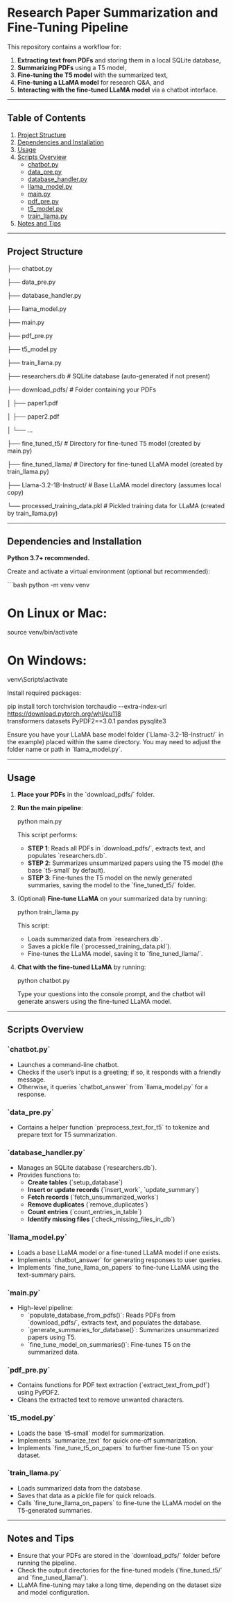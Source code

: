# Research Paper Summarization and Fine-Tuning Pipeline

This repository contains a workflow for:
1. **Extracting text from PDFs** and storing them in a local SQLite database,
2. **Summarizing PDFs** using a T5 model,
3. **Fine-tuning the T5 model** with the summarized text,
4. **Fine-tuning a LLaMA model** for research Q&A, and
5. **Interacting with the fine-tuned LLaMA model** via a chatbot interface.

---

## Table of Contents
1. [Project Structure](#project-structure)  
2. [Dependencies and Installation](#dependencies-and-installation)  
3. [Usage](#usage)  
4. [Scripts Overview](#scripts-overview)  
   - [chatbot.py](#chatbotpy)  
   - [data_pre.py](#data_prepy)  
   - [database_handler.py](#database_handlerpy)  
   - [llama_model.py](#llama_modelpy)  
   - [main.py](#mainpy)  
   - [pdf_pre.py](#pdf_prepy)  
   - [t5_model.py](#t5_modelpy)  
   - [train_llama.py](#train_llamapy)  
5. [Notes and Tips](#notes-and-tips)

---

## Project Structure

├── chatbot.py

├── data_pre.py

├── database_handler.py

├── llama_model.py

├── main.py

├── pdf_pre.py

├── t5_model.py

├── train_llama.py

├── researchers.db            # SQLite database (auto-generated if not present)

├── download_pdfs/           # Folder containing your PDFs

│   ├── paper1.pdf

│   ├── paper2.pdf

│   └── ...

├── fine_tuned_t5/           # Directory for fine-tuned T5 model (created by main.py)

├── fine_tuned_llama/        # Directory for fine-tuned LLaMA model (created by train_llama.py)

├── Llama-3.2-1B-Instruct/   # Base LLaMA model directory (assumes local copy)

└── processed_training_data.pkl # Pickled training data for LLaMA (created by train_llama.py)


---

## Dependencies and Installation

**Python 3.7+ recommended.**

Create and activate a virtual environment (optional but recommended):

\`\`\`bash
python -m venv venv

# On Linux or Mac:
source venv/bin/activate

# On Windows:
venv\Scripts\activate

Install required packages:

pip install torch torchvision torchaudio --extra-index-url https://download.pytorch.org/whl/cu118 \
transformers datasets PyPDF2==3.0.1 pandas pysqlite3


Ensure you have your LLaMA base model folder (\`Llama-3.2-1B-Instruct/\` in the example) placed within the same directory. You may need to adjust the folder name or path in \`llama_model.py\`.

---

## Usage

1. **Place your PDFs** in the \`download_pdfs/\` folder.

2. **Run the main pipeline**:

    python main.py

    This script performs:
    - **STEP 1**: Reads all PDFs in \`download_pdfs/\`, extracts text, and populates \`researchers.db\`.
    - **STEP 2**: Summarizes unsummarized papers using the T5 model (the base \`t5-small\` by default).
    - **STEP 3**: Fine-tunes the T5 model on the newly generated summaries, saving the model to the \`fine_tuned_t5/\` folder.

3. (Optional) **Fine-tune LLaMA** on your summarized data by running:

    python train_llama.py

    This script:
    - Loads summarized data from \`researchers.db\`.
    - Saves a pickle file (\`processed_training_data.pkl\`).
    - Fine-tunes the LLaMA model, saving it to \`fine_tuned_llama/\`.

4. **Chat with the fine-tuned LLaMA** by running:

    python chatbot.py

    Type your questions into the console prompt, and the chatbot will generate answers using the fine-tuned LLaMA model.

---

## Scripts Overview

### \`chatbot.py\`
- Launches a command-line chatbot.
- Checks if the user’s input is a greeting; if so, it responds with a friendly message.
- Otherwise, it queries \`chatbot_answer\` from \`llama_model.py\` for a response.

### \`data_pre.py\`
- Contains a helper function \`preprocess_text_for_t5\` to tokenize and prepare text for T5 summarization.

### \`database_handler.py\`
- Manages an SQLite database (\`researchers.db\`).
- Provides functions to:
  - **Create tables** (\`setup_database\`)
  - **Insert or update records** (\`insert_work\`, \`update_summary\`)
  - **Fetch records** (\`fetch_unsummarized_works\`)
  - **Remove duplicates** (\`remove_duplicates\`)
  - **Count entries** (\`count_entries_in_table\`)
  - **Identify missing files** (\`check_missing_files_in_db\`)

### \`llama_model.py\`
- Loads a base LLaMA model or a fine-tuned LLaMA model if one exists.
- Implements \`chatbot_answer\` for generating responses to user queries.
- Implements \`fine_tune_llama_on_papers\` to fine-tune LLaMA using the text–summary pairs.

### \`main.py\`
- High-level pipeline:
  - \`populate_database_from_pdfs()\`: Reads PDFs from \`download_pdfs/\`, extracts text, and populates the database.
  - \`generate_summaries_for_database()\`: Summarizes unsummarized papers using T5.
  - \`fine_tune_model_on_summaries()\`: Fine-tunes T5 on the summarized data.

### \`pdf_pre.py\`
- Contains functions for PDF text extraction (\`extract_text_from_pdf\`) using PyPDF2.
- Cleans the extracted text to remove unwanted characters.

### \`t5_model.py\`
- Loads the base \`t5-small\` model for summarization.
- Implements \`summarize_text\` for quick one-off summarization.
- Implements \`fine_tune_t5_on_papers\` to further fine-tune T5 on your dataset.

### \`train_llama.py\`
- Loads summarized data from the database.
- Saves that data as a pickle file for quick reloads.
- Calls \`fine_tune_llama_on_papers\` to fine-tune the LLaMA model on the T5-generated summaries.

---

## Notes and Tips

- Ensure that your PDFs are stored in the \`download_pdfs/\` folder before running the pipeline.
- Check the output directories for the fine-tuned models (\`fine_tuned_t5/\` and \`fine_tuned_llama/\`).
- LLaMA fine-tuning may take a long time, depending on the dataset size and model configuration.
